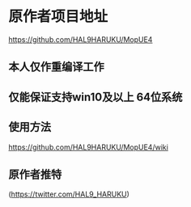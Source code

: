 # 原作者项目地址
https://github.com/HAL9HARUKU/MopUE4

## 本人仅作重编译工作

## 仅能保证支持win10及以上 64位系统

## 使用方法
https://github.com/HAL9HARUKU/MopUE4/wiki

## 原作者推特
(https://twitter.com/HAL9_HARUKU)
